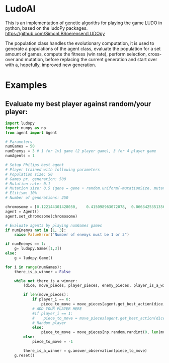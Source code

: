 # LudoAI

This is an implementation of genetic algoriths for playing the game LUDO in python, based on the ludoPy packages.
https://github.com/SimonLBSoerensen/LUDOpy

The population class handles the evolutionary computation, it is used to generate a populations of the agent class, evaluate the population for a set amount of games, compute the fitness (win rate), perform selection, cross-over and mutation, before replacing the current generation and start over with a, hopefully, improved new generation.

# Examples
## Evaluate my best player against random/your player:
```python
import ludopy
import numpy as np
from agent import Agent

# Parameters
numGames = 50
numEnemys = 3 # 1 for 1v1 game (2 player game), 3 for 4 player game
numAgents = 1 

# Setup Philips best agent
# Player trained with following parameters
# Population size: 50
# Games pr. generation: 500
# Mutation rate: 0.1
# Mutation size: 0.5 (gene = gene + random.uniform(-mutationSize, mutationSize))
# Elitism: 10%
# Number of generations: 250

chromosome = [0.122144301428050,	0.415098963072078,	0.0663425351356662,	0.0590735947951773,	0.303222350642040,	0.0178394449174069,	0.0159276262154338,	0.0776216928169868,	0.190644848040070,	0.0500829975281394,	0.0158689779578756,	0.695992583082125,	0.0849567760309734]
agent = Agent()
agent.set_chromosome(chromosome)

# Evaluate agents by playing numGames games
if numEnemys not in [1, 3]:
    raise ValueError("Number of enemys must be 1 or 3")

if numEnemys == 1:
    g= ludopy.Game([1,3])
else:
    g = ludopy.Game()

for i in range(numGames):
    there_is_a_winner = False

    while not there_is_a_winner:
        (dice, move_pieces, player_pieces, enemy_pieces, player_is_a_winner, there_is_a_winner), player_i = g.get_observation()

        if len(move_pieces):
            if player_i == 0:
                piece_to_move = move_pieces[agent.get_best_action(dice, move_pieces, player_pieces, enemy_pieces)]
            # ADD YOUR PLAYER HERE
            #if player_i == 1:
            #    piece_to_move = move_pieces[agent.get_best_action(dice, move_pieces, player_pieces, enemy_pieces)]
            # Random player
            else:
                piece_to_move = move_pieces[np.random.randint(0, len(move_pieces))]
        else:
            piece_to_move = -1

        there_is_a_winner = g.answer_observation(piece_to_move)
    g.reset()

